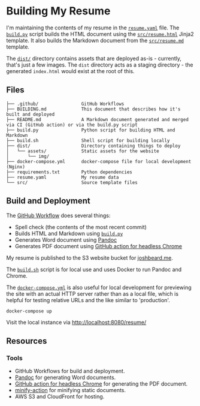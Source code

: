 # Building My Resume

I'm maintaining the contents of my resume in the [`resume.yaml`](resume.yaml)
file. The [`build.py`](build.py) script builds the HTML document using the
[`src/resume.html`](src/resume.html) Jinja2 template. It also builds the
Markdown document from the [`src/resume.md`](src/resume.md) template.

The [`dist/`](dist) directory contains assets that are deployed as-is -
currently, that's just a few images. The `dist` directory acts as a staging
directory - the generated `index.html` would exist at the root of this.

## Files

```plain
├── .github/                GitHub Workflows
├── BUILDING.md             This document that describes how it's built and deployed
├── README.md               A Markdown document generated and merged via CI (GitHub action) or via the build.py script
├── build.py                Python script for building HTML and Markdown
├── build.sh                Shell script for building locally
├── dist/                   Directory containing things to deploy
│   └── assets/             Static assets for the website
│       └── img/
├── docker-compose.yml      docker-compose file for local development (Nginx)
├── requirements.txt        Python dependencies
├── resume.yaml             My resume data
└── src/                    Source template files
```

## Build and Deployment

The [GitHub Workflow](.github/workflows/build-deploy.yml) does several things:

* Spell check (the contents of the most recent commit)
* Builds HTML and Markdown using [`build.py`](build.py)
* Generates Word document using [Pandoc](https://pandoc.org/)
* Generates PDF document using [GitHub action for headless Chrome](https://github.com/marketplace/actions/setup-chrome)

My resume is published to the S3 website bucket for
[joshbeard.me](https://github.com/joshbeard/joshbeard.me-tf-aws).

The [`build.sh`](build.sh) script is for local use and uses Docker to run
Pandoc and Chrome.

The [`docker-compose.yml`](docker-compose.yml) is also useful for local
development for previewing the site with an actual HTTP server rather
than as a local file, which is helpful for testing relative URLs and the like
similar to 'production'.

```shell
docker-compose up
```

Visit the local instance via <http://localhost:8080/resume/>

## Resources

### Tools

* GitHub Workflows for build and deployment.
* [Pandoc](https://pandoc.org/) for generating Word documents.
* [GitHub action for headless Chrome](https://github.com/marketplace/actions/setup-chrome) for generating the PDF document.
* [minify-action](https://github.com/anthonyftwang/minify-action) for minifying static documents.
* AWS S3 and CloudFront for hosting.
